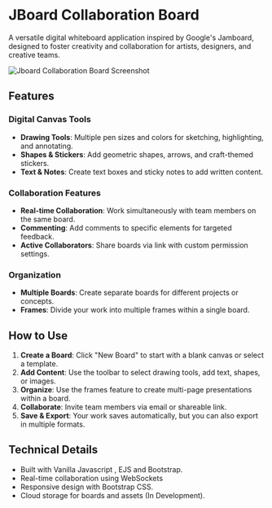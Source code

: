 # JBoard Collaboration Board

A versatile digital whiteboard application inspired by Google's Jamboard, designed to foster creativity and collaboration for artists, designers, and creative teams.

![Jboard Collaboration Board Screenshot](screenshot_url_here)

## Features

### Digital Canvas Tools
- **Drawing Tools**: Multiple pen sizes and colors for sketching, highlighting, and annotating.
- **Shapes & Stickers**: Add geometric shapes, arrows, and craft-themed stickers.
- **Text & Notes**: Create text boxes and sticky notes to add written content.

### Collaboration Features
- **Real-time Collaboration**: Work simultaneously with team members on the same board.
- **Commenting**: Add comments to specific elements for targeted feedback.
- **Active Collaborators**: Share boards via link with custom permission settings.

### Organization
- **Multiple Boards**: Create separate boards for different projects or concepts.
- **Frames**: Divide your work into multiple frames within a single board.

## How to Use

1. **Create a Board**: Click "New Board" to start with a blank canvas or select a template.
2. **Add Content**: Use the toolbar to select drawing tools, add text, shapes, or images.
3. **Organize**: Use the frames feature to create multi-page presentations within a board.
4. **Collaborate**: Invite team members via email or shareable link.
5. **Save & Export**: Your work saves automatically, but you can also export in multiple formats.

## Technical Details

- Built with Vanilla Javascript , EJS and Bootstrap.
- Real-time collaboration using WebSockets
- Responsive design with Bootstrap CSS. 
- Cloud storage for boards and assets (In Development).
